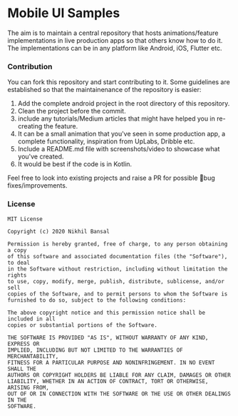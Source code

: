 # Mobile UI Samples
The aim is to maintain a central repository that hosts animations/feature implementations in live production apps so that others know how to do it. The implementations can be in any platform like Android, iOS, Flutter etc.

### Contribution
You can fork this repository and start contributing to it. Some guidelines are established so that the maintainenance of the repository is easier:
1. Add the complete android project in the root directory of this repository.
2. Clean the project before the commit.
3. include any tutorials/Medium articles that might have helped you in re-creating the feature.
4. It can be a small animation that you've seen in some production app, a complete functionality, inspiration from UpLabs, Dribble etc.
5. Include a README.md file with screenshots/video to showcase what you've created.
6. It would be best if the code is in Kotlin.

Feel free to look into existing projects and raise a PR for possible 🐛bug fixes/improvements.

### License
```
MIT License

Copyright (c) 2020 Nikhil Bansal

Permission is hereby granted, free of charge, to any person obtaining a copy
of this software and associated documentation files (the "Software"), to deal
in the Software without restriction, including without limitation the rights
to use, copy, modify, merge, publish, distribute, sublicense, and/or sell
copies of the Software, and to permit persons to whom the Software is
furnished to do so, subject to the following conditions:

The above copyright notice and this permission notice shall be included in all
copies or substantial portions of the Software.

THE SOFTWARE IS PROVIDED "AS IS", WITHOUT WARRANTY OF ANY KIND, EXPRESS OR
IMPLIED, INCLUDING BUT NOT LIMITED TO THE WARRANTIES OF MERCHANTABILITY,
FITNESS FOR A PARTICULAR PURPOSE AND NONINFRINGEMENT. IN NO EVENT SHALL THE
AUTHORS OR COPYRIGHT HOLDERS BE LIABLE FOR ANY CLAIM, DAMAGES OR OTHER
LIABILITY, WHETHER IN AN ACTION OF CONTRACT, TORT OR OTHERWISE, ARISING FROM,
OUT OF OR IN CONNECTION WITH THE SOFTWARE OR THE USE OR OTHER DEALINGS IN THE
SOFTWARE.
```
